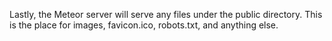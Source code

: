 Lastly, the Meteor server will serve any files under the public directory.
This is the place for images, favicon.ico, robots.txt, and anything else.